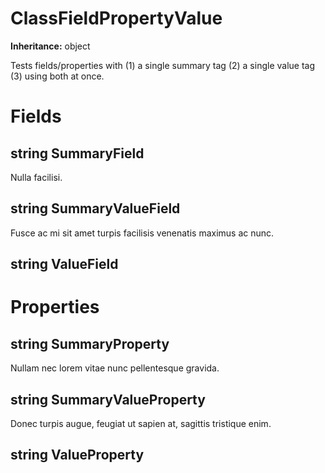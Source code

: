 # ClassFieldPropertyValue

**Inheritance:** object  
  
Tests fields/properties with (1) a single summary tag (2) a single value tag (3) using both at once.  
  

# Fields

## string SummaryField

Nulla facilisi.  
  

## string SummaryValueField

Fusce ac mi sit amet turpis facilisis venenatis maximus ac nunc.  
  

## string ValueField

# Properties

## string SummaryProperty

Nullam nec lorem vitae nunc pellentesque gravida.  
  

## string SummaryValueProperty

Donec turpis augue, feugiat ut sapien at, sagittis tristique enim.  
  

## string ValueProperty

